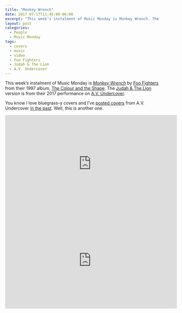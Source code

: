 ```yaml
---
title: "Monkey Wrench"
date: 2017-07-17T11:45:00-06:00
excerpt: "This week’s instalment of Music Monday is Monkey Wrench. The 1997 Foo Fighters original and a 2017 cover by Judah & The Lion."
layout: post
categories:
  - People
  - Music Monday
tags:
  - covers
  - music
  - video
  - Foo Fighters
  - Judah & The Lion
  - A.V. Undercover
---
```

This week’s instalment of Music Monday is [_Monkey Wrench_](https://en.wikipedia.org/wiki/Monkey_Wrench_(song)) by [Foo Fighters](http://foofighters.com/) from their 1997 album, [The Colour and the Shape](https://en.wikipedia.org/wiki/The_Colour_and_the_Shape). The [Judah & The Lion](https://www.judahandthelion.com/) version is from their 2017 performance on [A.V. Undercover](http://www.avclub.com/video/judah-lion-bring-bluegrass-flair-foo-fighters-monk-257807).

You know I love bluegrass-y covers and I’ve [posted covers](/west-end-girls.html) from A.V. Undercover [in the past](/final-countdown.html). Well, this is another one.

<div class="video-container">
  <iframe width="560" height="315" src="https://www.youtube.com/embed/I7rCNiiNPxA" frameborder="0" allowfullscreen></iframe>
</div>

<div class="video-container">
  <iframe width="560" height="315" src="https://www.youtube.com/embed/zr0GOinullM" frameborder="0" allowfullscreen></iframe>
</div>
